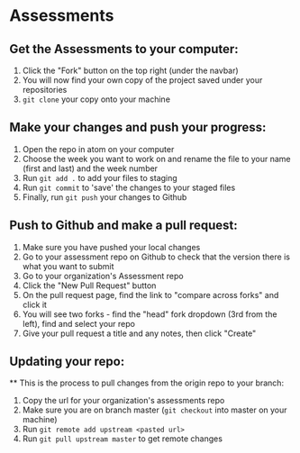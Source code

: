 # Assessments

## Get the Assessments to your computer:

1. Click the "Fork" button on the top right (under the navbar)
2. You will now find your own copy of the project saved under your repositories
3. `git clone` your copy onto your machine

## Make your changes and push your progress:

1. Open the repo in atom on your computer
2. Choose the week you want to work on and rename the file to your name (first and last) and the week number
3. Run `git add .` to add your files to staging
4. Run `git commit` to 'save' the changes to your staged files
4. Finally, run `git push` your changes to Github


## Push to Github and make a pull request:

1. Make sure you have pushed your local changes 
2. Go to your assessment repo on Github to check that the version there is what you want to submit
3. Go to your organization's Assessment repo
4. Click the "New Pull Request" button
5. On the pull request page, find the link to "compare across forks" and click it
6. You will see two forks - find the "head" fork dropdown (3rd from the left), find and select your repo
7. Give your pull request a title and any notes, then click "Create"

## Updating your repo:
** This is the process to pull changes from the origin repo to your branch:

1. Copy the url for your organization's assessments repo
2. Make sure you are on branch master (`git checkout` into master on your machine)
3. Run `git remote add upstream <pasted url>`
4. Run `git pull upstream master` to get remote changes
